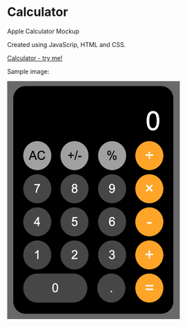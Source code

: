 # Calculator
Apple Calculator Mockup

Created using JavaScrip, HTML and CSS.

[Calculator - try me!](https://odednir.github.io/Calculator/)

Sample image:

<img src="Sample.png" alt="Calculator image" width="400px" height="550px" margin="auto">